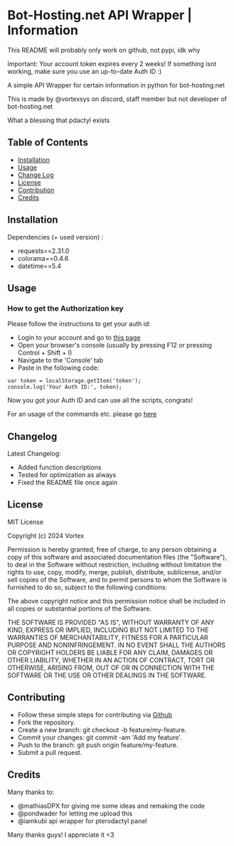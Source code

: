 # Bot-Hosting.net API Wrapper | Information
This README will probably only work on github, not pypi, idk why

Important: Your account token expires every 2 weeks! If something isnt working, make sure you use an up-to-date Auth ID :)

A simple API Wrapper for certain information in python for bot-hosting.net

This is made by @vortexsys on discord, staff member but not developer of bot-hosting.net

What a blessing that pdactyl exists
## Table of Contents
- [Installation](#installation)
- [Usage](#usage)
- [Change Log](#changelog)
- [License](#license)
- [Contribution](#contributing)
- [Credits](#credits)

## Installation
Dependencies (+ used version) :
- requests==2.31.0
- colorama==0.4.6
- datetime==5.4

## Usage
### How to get the Authorization key
Please follow the instructions to get your auth id:
- Login to your account and go to [this page](https://bot-hosting.net/panel/)
- Open your browser's console (usually by pressing F12 or pressing Control + Shift + I)
- Navigate to the 'Console' tab
- Paste in the following code:
```
var token = localStorage.getItem('token');
console.log('Your Auth ID:', token);
```
Now you got your Auth ID and can use all the scripts, congrats!

For an usage of the commands etc. please go [here](https://github.com/vortexsys/bot-hosting-wrapper/wiki/Coding-Usage)

## Changelog
Latest Changelog:
- Added function descriptions
- Tested for optimization as always
- Fixed the README file once again

## License
MIT License

Copyright (c) 2024 Vortex

Permission is hereby granted, free of charge, to any person obtaining a copy
of this software and associated documentation files (the "Software"), to deal
in the Software without restriction, including without limitation the rights
to use, copy, modify, merge, publish, distribute, sublicense, and/or sell
copies of the Software, and to permit persons to whom the Software is
furnished to do so, subject to the following conditions:

The above copyright notice and this permission notice shall be included in all
copies or substantial portions of the Software.

THE SOFTWARE IS PROVIDED "AS IS", WITHOUT WARRANTY OF ANY KIND, EXPRESS OR
IMPLIED, INCLUDING BUT NOT LIMITED TO THE WARRANTIES OF MERCHANTABILITY,
FITNESS FOR A PARTICULAR PURPOSE AND NONINFRINGEMENT. IN NO EVENT SHALL THE
AUTHORS OR COPYRIGHT HOLDERS BE LIABLE FOR ANY CLAIM, DAMAGES OR OTHER
LIABILITY, WHETHER IN AN ACTION OF CONTRACT, TORT OR OTHERWISE, ARISING FROM,
OUT OF OR IN CONNECTION WITH THE SOFTWARE OR THE USE OR OTHER DEALINGS IN THE
SOFTWARE.

## Contributing
- Follow these simple steps for contributing via [Github](https://github.com/vortexsys/bot-hosting-wrapper)
- Fork the repository.
- Create a new branch: git checkout -b feature/my-feature.
- Commit your changes: git commit -am 'Add my feature'.
- Push to the branch: git push origin feature/my-feature.
- Submit a pull request.

## Credits
Many thanks to:
- @mathiasDPX for giving me some ideas and remaking the code
- @pondwader for letting me upload this
- @iamkubi api wrapper for pterodactyl panel

Many thanks guys! I appreciate it <3